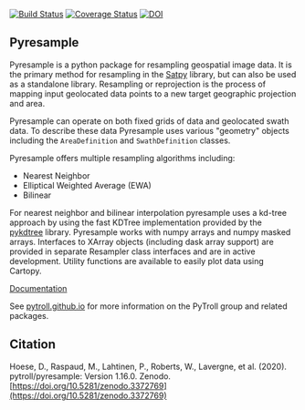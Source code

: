 [![Build Status](https://github.com/pytroll/pyresample/workflows/CI/badge.svg?branch=main)](https://github.com/pytroll/pyresample/actions?query=workflow%3A%22CI%22)
[![Coverage Status](https://coveralls.io/repos/github/pytroll/pyresample/badge.svg?branch=main)](https://coveralls.io/github/pytroll/pyresample?branch=main)
[![DOI](https://zenodo.org/badge/DOI/10.5281/zenodo.3372769.svg)](https://doi.org/10.5281/zenodo.3372769)


Pyresample
----------

Pyresample is a python package for resampling geospatial image data. It is the
primary method for resampling in the [Satpy](https://github.com/pytroll/satpy)
library, but can also be used as a standalone library. Resampling or
reprojection is the process of mapping input geolocated data points to a
new target geographic projection and area.

Pyresample can operate on both fixed grids of data and geolocated swath data.
To describe these data Pyresample uses various "geometry" objects including
the `AreaDefinition` and `SwathDefinition` classes.

Pyresample offers multiple resampling algorithms including:

- Nearest Neighbor
- Elliptical Weighted Average (EWA)
- Bilinear

For nearest neighbor and bilinear interpolation pyresample uses a kd-tree
approach by using the fast KDTree implementation provided by the
[pykdtree](https://github.com/storpipfugl/pykdtree) library.
Pyresample works with numpy arrays and numpy masked arrays. Interfaces to
XArray objects (including dask array support) are provided in separate
Resampler class interfaces and are in active development.
Utility functions are available to easily plot data using Cartopy.

[Documentation](https://pyresample.readthedocs.org/en/latest/)

See [pytroll.github.io](http://pytroll.github.io/) for more information on the
PyTroll group and related packages.

Citation
----------
Hoese, D., Raspaud, M., Lahtinen, P., Roberts, W., Lavergne, et al. (2020). pytroll/pyresample: Version 1.16.0. Zenodo. [https://doi.org/10.5281/zenodo.3372769](https://doi.org/10.5281/zenodo.3372769)
